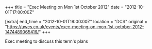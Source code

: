 +++
title = "Exec Meeting on Mon 1st October 2012"
date = "2012-10-01T17:00:00Z"

[extra]
end_time = "2012-10-01T18:00:00Z"
location = "DCS"
original = "https://uwcs.co.uk/events/exec-meeting-on-mon-1st-october-2012-1474489065416/"
+++

Exec meeting to discuss this term's plans

